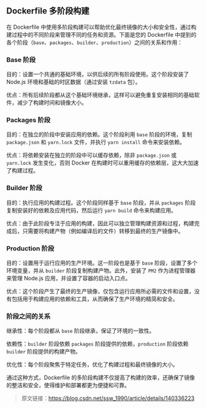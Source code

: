 ## Dockerfile 多阶段构建
在 Dockerfile 中使用多阶段构建可以帮助优化最终镜像的大小和安全性，通过构建过程中的不同阶段来管理不同的任务和资源。下面是您的 Dockerfile 中提到的各个阶段（`base`、`packages`、`builder`、`production`）之间的关系和作用：

### Base 阶段
目的：设置一个共通的基础环境，以供后续的所有阶段使用。这个阶段安装了 Node.js 环境和基础的时区数据（通过安装 `tzdata` 包）。

优点：所有后续阶段都从这个基础环境继承，这样可以避免重复安装相同的基础软件，减少了构建时间和镜像大小。

### Packages 阶段
目的：在独立的阶段中安装应用的依赖。这个阶段利用 `base` 阶段的环境，复制 `package.json` 和 `yarn.lock` 文件，并执行 `yarn install` 命令来安装依赖。

优点：将依赖安装在独立的阶段中可以缓存依赖，除非 `package.json` 或 `yarn.lock` 发生变化，否则 Docker 在构建时可以重用缓存的依赖层，这大大加速了构建过程。

### Builder 阶段
目的：执行应用的构建过程。这个阶段同样基于 `base` 阶段，并从 `packages` 阶段复制安装好的依赖及应用代码，然后运行 `yarn build` 命令来构建应用。

优点：由于此阶段专注于应用的构建，因此可以独立管理构建资源和过程，构建完成后，只需要将构建产物（例如编译后的文件）转移到最终的生产镜像中。

### Production 阶段
目的：设置用于运行应用的生产环境。这一阶段也是基于 `base` 阶段，设置了多个环境变量，并从 `builder` 阶段复制构建产物。此外，安装了 `PM2` 作为进程管理器来管理 Node.js 应用，并设置了容器的启动入口点。

优点：这个阶段产生了最终的生产镜像，仅包含运行应用所必需的文件和设置，没有包括用于构建应用的依赖和工具，从而确保了生产环境的精简和安全。

### 阶段之间的关系
继承性：每个阶段都从 `base` 阶段继承，保证了环境的一致性。

依赖性：`builder` 阶段依赖 `packages` 阶段提供的依赖，`production` 阶段依赖 `builder` 阶段提供的构建产物。

优化性：每个阶段聚焦于特定任务，优化了构建过程和最终镜像的大小。

通过这种方式，Dockerfile 的多阶段构建不仅提高了构建的效率，还确保了镜像的整洁和安全，使得维护和部署都更为便捷和可靠。

                        
> 原文链接：https://blog.csdn.net/ssw_1990/article/details/140336223
